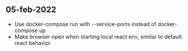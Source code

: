 ## 05-feb-2022
* Use docker-compose run with --service-ports instead of docker-compose up
* Make browser open when starting local react env, similar to default react behavior
